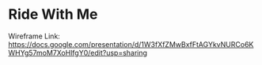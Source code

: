 # Ride With Me

Wireframe Link: https://docs.google.com/presentation/d/1W3fXfZMwBxfFtAGYkvNURCo6KWHYg57moM7XoHlfgY0/edit?usp=sharing
